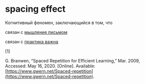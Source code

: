 # spacing effect
Когнитивный феномен, заключающийся в том, что 

связан с [мышление письмом](zettelkasten/%D0%B0%D0%BD%D0%B8%D1%87%D1%87%D0%B0/%D0%BC%D0%BE%D0%B7%D0%B3%20%D0%BE%D0%B3%D1%80%D0%B0%D0%BD%D0%B8%D1%87%D0%B5%D0%BD/%D0%BC%D1%8B%D1%88%D0%BB%D0%B5%D0%BD%D0%B8%D0%B5%20%D0%BF%D0%B8%D1%81%D1%8C%D0%BC%D0%BE%D0%BC)

связан с [практика важна](%D0%BF%D1%80%D0%B0%D0%BA%D1%82%D0%B8%D0%BA%D0%B0%20%D0%B2%D0%B0%D0%B6%D0%BD%D0%B0)

\[1\]

G. Branwen, “Spaced Repetition for Efficient Learning,” Mar. 2009, Accessed: May 16, 2020. \[Online\]. Available: [https://www.gwern.net/Spaced-repetition](https://www.gwern.net/Spaced-repetition).